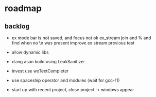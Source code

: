 # roadmap

## backlog
- ex mode bar is not saved, and focus not ok
  ex_stream join and % and find when no \n was present
  improve ex stream previous test
- allow dynamic libs
- clang asan build using LeakSanitizer

- invest use wxTextCompleter
- use spaceship operator
  and modules (wait for gcc-11)
- start up with recent project, close project
  -> windows appear
